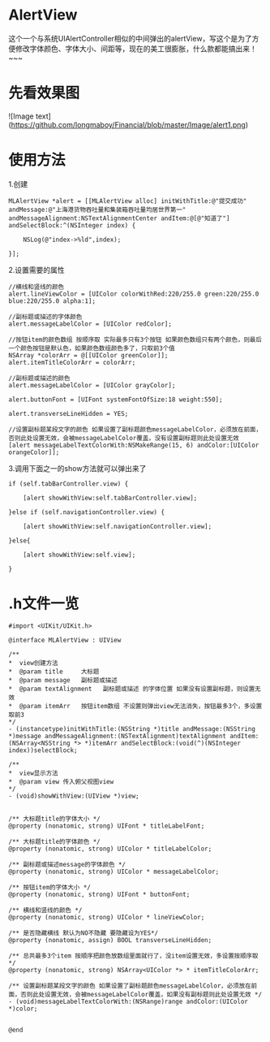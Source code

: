 # AlertView
这个一个与系统UIAlertController相似的中间弹出的alertView，写这个是为了方便修改字体颜色、字体大小、间距等，现在的美工很膨胀，什么款都能搞出来！~~~

# 先看效果图
![Image text]
(https://github.com/longmaboy/Financial/blob/master/Image/alert1.png)

# 使用方法

1.创建

    MLAlertView *alert = [[MLAlertView alloc] initWithTitle:@"提交成功" andMessage:@"上海港货物吞吐量和集装箱吞吐量均居世界第一" andMessageAlignment:NSTextAlignmentCenter andItem:@[@"知道了"] andSelectBlock:^(NSInteger index) {

        NSLog(@"index->%ld",index);

    }];

2.设置需要的属性

    //横线和竖线的颜色
    alert.lineViewColor = [UIColor colorWithRed:220/255.0 green:220/255.0 blue:220/255.0 alpha:1];

    //副标题或描述的字体颜色
    alert.messageLabelColor = [UIColor redColor];

    //按钮item的颜色数组 按顺序取 实际最多只有3个按钮 如果颜色数组只有两个颜色，则最后一个颜色按钮是默认色，如果颜色数组颜色多了，只取前3个值
    NSArray *colorArr = @[[UIColor greenColor]];
    alert.itemTitleColorArr = colorArr;

    //副标题或描述的颜色
    alert.messageLabelColor = [UIColor grayColor];

    alert.buttonFont = [UIFont systemFontOfSize:18 weight:550];

    alert.transverseLineHidden = YES;

    //设置副标题某段文字的颜色 如果设置了副标题颜色messageLabelColor，必须放在前面，否则此处设置无效，会被messageLabelColor覆盖，没有设置副标题则此处设置无效
    [alert messageLabelTextColorWith:NSMakeRange(15, 6) andColor:[UIColor orangeColor]];
    
3.调用下面之一的show方法就可以弹出来了

    if (self.tabBarController.view) {
    
        [alert showWithView:self.tabBarController.view];
        
    }else if (self.navigationController.view) {
    
        [alert showWithView:self.navigationController.view];
    
    }else{
    
        [alert showWithView:self.view];
    
    }
    
# .h文件一览

    #import <UIKit/UIKit.h>

    @interface MLAlertView : UIView

    /**
    *  view创建方法
    *  @param title     大标题
    *  @param message   副标题或描述
    *  @param textAlignment   副标题或描述 的字体位置 如果没有设置副标题，则设置无效
    *  @param itemArr   按钮item数组 不设置则弹出view无法消失，按钮最多3个，多设置取前3
    */
    - (instancetype)initWithTitle:(NSString *)title andMessage:(NSString *)message andMessageAlignment:(NSTextAlignment)textAlignment andItem:(NSArray<NSString *> *)itemArr andSelectBlock:(void(^)(NSInteger index))selectBlock;

    /**
    *  view显示方法
    *  @param view 传入俯父视图view
    */
    - (void)showWithView:(UIView *)view;


    /** 大标题title的字体大小 */
    @property (nonatomic, strong) UIFont * titleLabelFont;

    /** 大标题title的字体颜色 */
    @property (nonatomic, strong) UIColor * titleLabelColor;

    /** 副标题或描述message的字体颜色 */
    @property (nonatomic, strong) UIColor * messageLabelColor;

    /** 按钮item的字体大小 */
    @property (nonatomic, strong) UIFont * buttonFont;

    /** 横线和竖线的颜色 */
    @property (nonatomic, strong) UIColor * lineViewColor;

    /** 是否隐藏横线 默认为NO不隐藏 要隐藏设为YES*/
    @property (nonatomic, assign) BOOL transverseLineHidden;

    /** 总共最多3个item 按顺序把颜色放数组里面就行了，没item设置无效，多设置按顺序取 */
    @property (nonatomic, strong) NSArray<UIColor *> * itemTitleColorArr;

    /** 设置副标题某段文字的颜色 如果设置了副标题颜色messageLabelColor，必须放在前面，否则此处设置无效，会被messageLabelColor覆盖，如果没有副标题则此处设置无效 */
    - (void)messageLabelTextColorWith:(NSRange)range andColor:(UIColor *)color;


    @end

